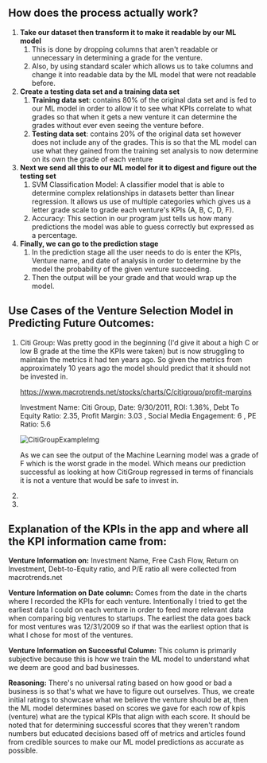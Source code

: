 ## **How does the process actually work?**

1.  **Take our dataset then transform it to make it readable by our ML model**
    1.  This is done by dropping columns that aren't readable or unnecessary in determining a grade for the venture.
    2.  Also, by using standard scaler which allows us to take columns and change it into readable data by the ML model that were not readable before.
2.  **Create a testing data set and a training data set**
    1.  **Training data set**: contains 80% of the original data set and is fed to our ML model in order to allow it to see what KPIs correlate to what grades so that when it gets a new venture it can determine the grades without ever even seeing the venture before.
    2.  **Testing data set**: contains 20% of the original data set however does not include any of the grades. This is so that the ML model can use what they gained from the training set analysis to now determine on its own the grade of each venture
3.  **Next we send all this to our ML model for it to digest and figure out the testing set**
    1.  SVM Classification Model: A classifier model that is able to determine complex relationships in datasets better than linear regression. It allows us use of multiple categories which gives us a letter grade scale to grade each venture's KPIs (A, B, C, D, F).
    2.  Accuracy: This section in our program just tells us how many predictions the model was able to guess correctly but expressed as a percentage.
4.  **Finally, we can go to the prediction stage**
    1.  In the prediction stage all the user needs to do is enter the KPIs, Venture name, and date of analysis in order to determine by the model the probability of the given venture succeeding.
    2.  Then the output will be your grade and that would wrap up the model.

## **Use Cases of the Venture Selection Model in Predicting Future Outcomes:**

1.  Citi Group: Was pretty good in the beginning (I'd give it about a high C or low B grade at the time the KPIs were taken) but is now struggling to maintain the metrics it had ten years ago. So given the metrics from approximately 10 years ago the model should predict that it should not be invested in.

    <https://www.macrotrends.net/stocks/charts/C/citigroup/profit-margins>

    Investment Name: Citi Group, Date: 9/30/2011, ROI: 1.36%, Debt To Equity Ratio: 2.35, Profit Margin: 3.03 , Social Media Engagement: 6 , PE Ratio: 5.6
    
    ![CitiGroupExampleImg](https://github.com/AryaJ3365/Investment-Prediction-Application/assets/91634509/6ec9a2ba-11b6-4a2e-98a4-b7eb302b085f)

    As we can see the output of the Machine Learning model was a grade of F which is the worst grade in the model. Which means our prediction successful as looking at how 
    CitiGroup regressed in terms of financials it is not a venture that would be safe to invest in.
3.

4.

## **Explanation of the KPIs in the app and where all the KPI information came from:**

**Venture Information on:** Investment Name, Free Cash Flow, Return on Investment, Debt-to-Equity ratio, and P/E ratio all were collected from macrotrends.net

**Venture Information on Date column:** Comes from the date in the charts where I recorded the KPIs for each venture. Intentionally I tried to get the earliest data I could on each venture in order to feed more relevant data when comparing big ventures to startups. The earliest the data goes back for most ventures was 12/31/2009 so if that was the earliest option that is what I chose for most of the ventures.

**Venture Information on Successful Column:** This column is primarily subjective because this is how we train the ML model to understand what we deem are good and bad businesses.

**Reasoning:** There's no universal rating based on how good or bad a business is so that's what we have to figure out ourselves. Thus, we create initial ratings to showcase what we believe the venture should be at, then the ML model determines based on scores we gave for each row of kpis (venture) what are the typical KPIs that align with each score. It should be noted that for determining successful scores that they weren't random numbers but educated decisions based off of metrics and articles found from credible sources to make our ML model predictions as accurate as possible.
